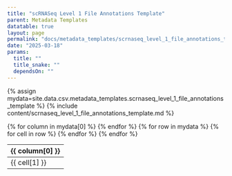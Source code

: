 ```yaml
---
title: "scRNASeq Level 1 File Annotations Template"
parent: Metadata Templates
datatable: true
layout: page
permalink: "docs/metadata_templates/scrnaseq_level_1_file_annotations_template.html"
date: "2025-03-18"
params:
  title: ""
  title_snake: ""
  dependsOn: ""
---
```


{% assign mydata=site.data.csv.metadata_templates.scrnaseq_level_1_file_annotations_template %} 
{% include content/scrnaseq_level_1_file_annotations_template.md %}

<table id="myTable" class="display" style="width:135%">
    <thead>
      {% for column in mydata[0] %}
          <th>{{ column[0] }}</th>
      {% endfor %}
    </thead>
    <tbody>
    {% for row in mydata %}
        <tr>
        {% for cell in row %}
            <td>{{ cell[1] }}</td>
        {% endfor %}
        </tr>
    {% endfor %}
    </tbody>
</table>

<script type="text/javascript">
  $(document).ready(function () {
    $('#myTable').DataTable({
      responsive: true,
      deferRender: false,
      paging: false,
      order: [],
      columnDefs: [
        { 
          targets: 0,
          orderable: false,
          render : function(data, type, row, meta){
              return $('<a>')
                   .attr('href','../attributes/'+data)
                   .text(data)
                   .wrap('<div></div>')
                   .parent()
                   .html();
          }
        },
        { 
          targets: [1,2,3], 
          orderable: false
        }
      ]
    });
  });
</script>
